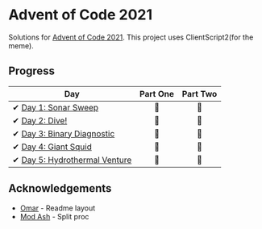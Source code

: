 # Advent of Code 2021

Solutions for [Advent of Code 2021][aoc]. This project uses ClientScript2(for the meme).

[aoc]: https://adventofcode.com/2021/

## Progress

| Day                                                                              | Part One | Part Two |
|----------------------------------------------------------------------------------|:--------:|:--------:|
| ✔ [Day 1: Sonar Sweep](day1)          |    🌟    |    🌟    |
| ✔ [Day 2: Dive!](day2)                |    🌟    |    🌟    |
| ✔ [Day 3: Binary Diagnostic](day3)    |    🌟    |    🌟    |
| ✔ [Day 4: Giant Squid](day4)          |    🌟    |    🌟    |
| ✔ [Day 5: Hydrothermal Venture](day5) |    🌟    |    🌟    |

## Acknowledgements

* [Omar](https://github.com/OmarAssadi/) - Readme layout
* [Mod Ash](https://twitter.com/JagexAsh) - Split proc
